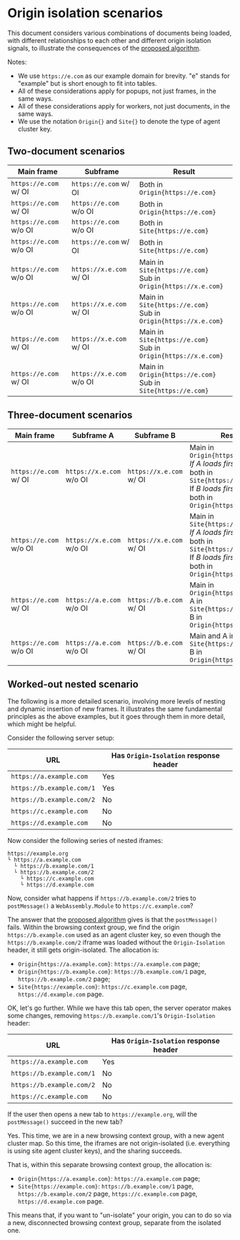 # Origin isolation scenarios

This document considers various combinations of documents being loaded, with different relationships to each other and different origin isolation signals, to illustrate the consequences of the [proposed algorithm](./README.md#specification-plan).

Notes:

* We use `https://e.com` as our example domain for brevity. "e" stands for "example" but is short enough to fit into tables.
* All of these considerations apply for popups, not just frames, in the same ways.
* All of these considerations apply for workers, not just documents, in the same ways.
* We use the notation `Origin{}` and `Site{}` to denote the type of agent cluster key.

## Two-document scenarios

| Main frame              | Subframe                 | Result                                                               |
| ------------------------|--------------------------|----------------------------------------------------------------------|
| `https://e.com` w/ OI   | `https://e.com` w/ OI    | Both in `Origin{https://e.com}`                                      |
| `https://e.com` w/ OI   | `https://e.com` w/o OI   | Both in `Origin{https://e.com}`                                      |
| `https://e.com` w/o OI  | `https://e.com` w/o OI   | Both in `Site{https://e.com}`                                        |
| `https://e.com` w/o OI  | `https://e.com` w/ OI    | Both in `Site{https://e.com}`                                        |
| `https://e.com` w/o OI  | `https://x.e.com` w/ OI  | Main in `Site{https://e.com}`   <br>Sub in `Origin{https://x.e.com}` |
| `https://e.com` w/o OI  | `https://x.e.com` w/ OI  | Main in `Site{https://e.com}`   <br>Sub in `Origin{https://x.e.com}` |
| `https://e.com` w/ OI   | `https://x.e.com` w/ OI  | Main in `Site{https://e.com}`   <br>Sub in `Origin{https://x.e.com}` |
| `https://e.com` w/ OI   | `https://x.e.com` w/o OI | Main in `Origin{https://e.com}` <br>Sub in `Site{https://e.com}`     |

## Three-document scenarios

| Main frame                 | Subframe A                  | Subframe B                 | Result                                                               |
| ---------------------------|-----------------------------|----------------------------|----------------------------------------------------------|
| `https://e.com`<br>w/ OI   | `https://x.e.com`<br>w/o OI | `https://x.e.com`<br>w/ OI | Main in `Origin{https://e.com}`<br>_If A loads first_: A and B both in `Site{https://e.com}` <br>If _B loads first_: A and B both in `Origin{https://x.e.com}` |
| `https://e.com`<br>w/o OI  | `https://x.e.com`<br>w/o OI | `https://x.e.com`<br>w/ OI | Main in `Site{https://e.com}`<br>_If A loads first_: A and B both in `Site{https://e.com}` <br>If _B loads first_: A and B both in `Origin{https://x.e.com}` |
| `https://e.com`<br>w/ OI   | `https://a.e.com`<br>w/o OI | `https://b.e.com`<br>w/ OI | Main in `Origin{https://e.com}`<br>A in `Site{https://e.com}`<br>B in `Origin{https://b.e.com}` |
| `https://e.com`<br>w/o OI  | `https://a.e.com`<br>w/o OI | `https://b.e.com`<br>w/ OI | Main and A in `Site{https://e.com}`<br>B in `Origin{https://b.e.com}` |

## Worked-out nested scenario

The following is a more detailed scenario, involving more levels of nesting and dynamic insertion of new frames. It illustrates the same fundamental principles as the above examples, but it goes through them in more detail, which might be helpful.

Consider the following server setup:

| URL                      | Has `Origin-Isolation` response header |
| -------------------------|----------------------------------------|
| `https://a.example.com`  | Yes                                    |
| `https://b.example.com/1`| Yes                                    |
| `https://b.example.com/2`| No                                     |
| `https://c.example.com`  | No                                     |
| `https://d.example.com`  | No                                     |

Now consider the following series of nested iframes:

```
https://example.org
└ https://a.example.com
  └ https://b.example.com/1
  └ https://b.example.com/2
    └ https://c.example.com
    └ https://d.example.com
```

Now, consider what happens if `https://b.example.com/2` tries to `postMessage()` a `WebAssembly.Module` to `https://c.example.com`?

The answer that the [proposed algorithm](./README.md#specification-plan) gives is that the `postMessage()` fails. Within the browsing context group, we find the origin `https://b.example.com` used as an agent cluster key, so even though the `https://b.example.com/2` iframe was loaded without the `Origin-Isolation` header, it still gets origin-isolated. The allocation is:

- `Origin{https://a.example.com}`: `https://a.example.com` page;
- `Origin{https://b.example.com}`: `https://b.example.com/1` page, `https://b.example.com/2` page;
- `Site{https://example.com}`: `https://c.example.com` page, `https://d.example.com` page.

OK, let's go further. While we have this tab open, the server operator makes some changes, removing `https://b.example.com/1`'s `Origin-Isolation` header:

| URL                      | Has `Origin-Isolation` response header |
| -------------------------|----------------------------------------|
| `https://a.example.com`  | Yes                                    |
| `https://b.example.com/1`| No                                     |
| `https://b.example.com/2`| No                                     |
| `https://c.example.com`  | No                                     |

If the user then opens a new tab to `https://example.org`, will the `postMessage()` succeed in the new tab?

Yes. This time, we are in a new browsing context group, with a new agent cluster map. So this time, the iframes are not origin-isolated (i.e. everything is using site agent cluster keys), and the sharing succeeds.

That is, within this separate browsing context group, the allocation is:

- `Origin{https://a.example.com}`: `https://a.example.com` page;
- `Site{https://example.com}`: `https://b.example.com/1` page, `https://b.example.com/2` page, `https://c.example.com` page, `https://d.example.com` page.

This means that, if you want to "un-isolate" your origin, you can to do so via a new, disconnected browsing context group, separate from the isolated one.
